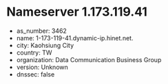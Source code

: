 # Nameserver 1.173.119.41

* as_number: 3462
* name: 1-173-119-41.dynamic-ip.hinet.net.
* city: Kaohsiung City
* country: TW
* organization: Data Communication Business Group
* version: Unknown
* dnssec: false
